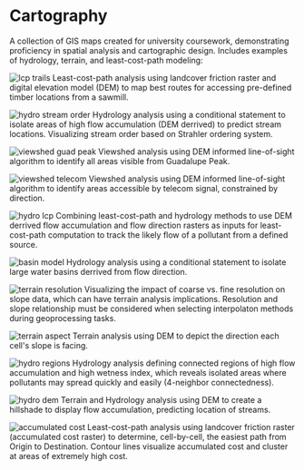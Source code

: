 # Cartography
A collection of GIS maps created for university coursework, demonstrating proficiency in spatial analysis and cartographic design. Includes examples of hydrology, terrain, and least-cost-path modeling:

![lcp trails](https://github.com/avaerickson/Cartography/blob/main/Maps/lcp_trails.jpg?raw=true)
Least-cost-path analysis using landcover friction raster and digital elevation model (DEM) to map best routes for accessing pre-defined timber locations from a sawmill.


![hydro stream order](https://github.com/avaerickson/Cartography/blob/main/Maps/hydro_stream_order.jpg?raw=true)
Hydrology analysis using a conditional statement to isolate areas of high flow accumulation (DEM derrived) to predict stream locations. Visualizing stream order based on Strahler ordering system.

![viewshed guad peak](https://github.com/avaerickson/Cartography/blob/main/Maps/viewshed_guad_peak.jpg?raw=true)
Viewshed analysis using DEM informed line-of-sight algorithm to identify all areas visible from Guadalupe Peak.

![viewshed telecom](https://github.com/avaerickson/Cartography/blob/main/Maps/viewshed_telecom.jpg?raw=true)
Viewshed analysis using DEM informed line-of-sight algorithm to identify areas accessible by telecom signal, constrained by direction.

![hydro lcp](https://github.com/avaerickson/Cartography/blob/main/Maps/hydro_lcp.jpg?raw=true)
Combining least-cost-path and hydrology methods to use DEM derrived flow accumulation and flow direction rasters as inputs for least-cost-path computation to track the likely flow of a pollutant from a defined source.

![basin model](https://github.com/avaerickson/Cartography/blob/main/Maps/river_basin_model.png?raw=true)
Hydrology analysis using a conditional statement to isolate large water basins derrived from flow direction. 


![terrain resolution](https://github.com/avaerickson/Cartography/blob/main/Maps/terrain_resolution.jpg?raw=true)
Visualizing the impact of coarse vs. fine resolution on slope data, which can have terrain analysis implications. Resolution and slope relationship must be considered when selecting interpolaton methods during geoprocessing tasks. 


![terrain aspect](https://github.com/avaerickson/Cartography/blob/main/Maps/terrain_aspect.jpg?raw=true)
Terrain analysis using DEM to depict the direction each cell's slope is facing. 

![hydro regions](https://github.com/avaerickson/Cartography/blob/main/Maps/hydro_regions.jpg?raw=true)
Hydrology analysis defining connected regions of high flow accumulation and high wetness index, which reveals isolated areas where pollutants may spread quickly and easily (4-neighbor connectedness). 

![hydro dem](https://github.com/avaerickson/Cartography/blob/main/Maps/hydro_dem.jpg?raw=true)
Terrain and Hydrology analysis using DEM to create a hillshade to display flow accumulation, predicting location of streams. 

![accumulated cost](https://github.com/avaerickson/Cartography/blob/main/Maps/lcp_accumulated_cost.jpg?raw=true)
Least-cost-path analysis using landcover friction raster (accumulated cost raster) to determine, cell-by-cell, the easiest path from Origin to Destination. Contour lines visualize accumulated cost and cluster at areas of extremely high cost.
